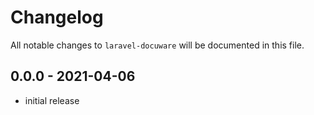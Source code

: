 # Changelog

All notable changes to `laravel-docuware` will be documented in this file.

## 0.0.0 - 2021-04-06

- initial release
